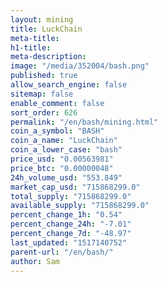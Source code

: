 ```yaml
---
layout: mining
title: LuckChain
meta-title: 
h1-title: 
meta-description: 
image: "/media/352004/bash.png"
published: true
allow_search_engine: false
sitemap: false
enable_comment: false
sort_order: 626
permalink: "/en/bash/mining.html"
coin_a_symbol: "BASH"
coin_a_name: "LuckChain"
coin_a_lower_case: "bash"
price_usd: "0.00563981"
price_btc: "0.00000048"
24h_volume_usd: "553.849"
market_cap_usd: "715868299.0"
total_supply: "715868299.0"
available_supply: "715868299.0"
percent_change_1h: "0.54"
percent_change_24h: "-7.01"
percent_change_7d: "-48.97"
last_updated: "1517140752"
parent-url: "/en/bash/"
author: Sam
---
```


